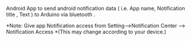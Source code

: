 Android App to send android notification data ( i.e. App name, Notification title , Text ) to Arduino via bluetooth .

*Note: Give app Notification access from 
                        Setting-->Notification Center --> Notification Access 
                                *(This may change according to your device.)
